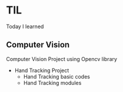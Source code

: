 # TIL
Today I learned


## Computer Vision

Computer Vision Project using Opencv library

* Hand Tracking Project
  * Hand Tracking basic codes
  * Hand Tracking modules
